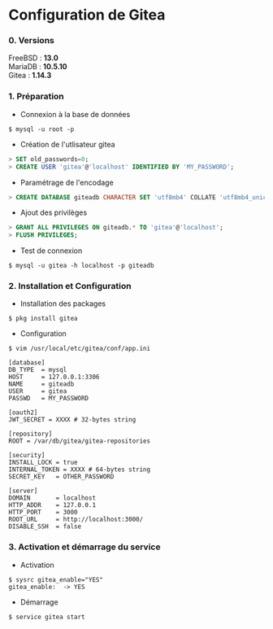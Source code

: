 Configuration de Gitea
===

### 0. Versions

FreeBSD : **13.0**  
MariaDB : **10.5.10**  
Gitea : **1.14.3**

### 1. Préparation

- Connexion à la base de données
```shell
$ mysql -u root -p
```
- Création de l'utlisateur gitea
```sql
> SET old_passwords=0;
> CREATE USER 'gitea'@'localhost' IDENTIFIED BY 'MY_PASSWORD';
```

- Paramétrage de l'encodage
```sql
> CREATE DATABASE giteadb CHARACTER SET 'utf8mb4' COLLATE 'utf8mb4_unicode_ci';
```

- Ajout des privilèges
```sql
> GRANT ALL PRIVILEGES ON giteadb.* TO 'gitea'@'localhost';
> FLUSH PRIVILEGES;
```

- Test de connexion
```shell
$ mysql -u gitea -h localhost -p giteadb
```

### 2. Installation et Configuration

- Installation des packages
```shell
$ pkg install gitea
```

- Configuration
```shell
$ vim /usr/local/etc/gitea/conf/app.ini

[database]
DB_TYPE  = mysql
HOST     = 127.0.0.1:3306
NAME     = giteadb
USER     = gitea
PASSWD   = MY_PASSWORD

[oauth2]
JWT_SECRET = XXXX # 32-bytes string

[repository]
ROOT = /var/db/gitea/gitea-repositories

[security]
INSTALL_LOCK = true
INTERNAL_TOKEN = XXXX # 64-bytes string
SECRET_KEY   = OTHER_PASSWORD

[server]
DOMAIN       = localhost
HTTP_ADDR    = 127.0.0.1
HTTP_PORT    = 3000
ROOT_URL     = http://localhost:3000/
DISABLE_SSH  = false
```

### 3. Activation et démarrage du service

- Activation
```shell
$ sysrc gitea_enable="YES"
gitea_enable:  -> YES
```

- Démarrage
```shell
$ service gitea start
```
